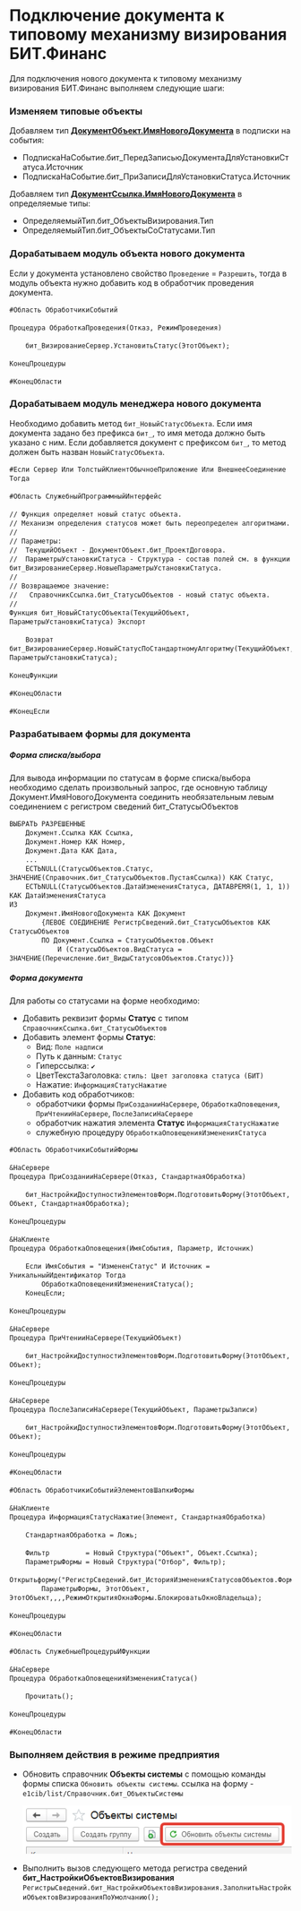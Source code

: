 # Подключение документа к типовому механизму визирования БИТ.Финанс

Для подключения нового документа к типовому механизму визирования БИТ.Финанс выполняем следующие шаги:

### Изменяем типовые объекты

Добавляем тип **<u>ДокументОбъект.ИмяНовогоДокумента</u>** в подписки на события:
+ ПодпискаНаСобытие.бит_ПередЗаписьюДокументаДляУстановкиСтатуса.Источник
+ ПодпискаНаСобытие.бит_ПриЗаписиДляУстановкиСтатуса.Источник

Добавляем тип **<u>ДокументСсылка.ИмяНовогоДокумента</u>** в определяемые типы:
+ ОпределяемыйТип.бит_ОбъектыВизирования.Тип
+ ОпределяемыйТип.бит_ОбъектыСоСтатусами.Тип

### Дорабатываем модуль объекта нового документа
Если у документа установлено свойство `Проведение` = `Разрешить`, тогда в модуль объекта нужно добавить код в обработчик проведения документа.
```1C Enterprise
#Область ОбработчикиСобытий

Процедура ОбработкаПроведения(Отказ, РежимПроведения)
	
    бит_ВизированиеСервер.УстановитьСтатус(ЭтотОбъект);
    
КонецПроцедуры

#КонецОбласти
```

### Дорабатываем модуль менеджера нового документа
Необходимо добавить метод `бит_НовыйСтатусОбъекта`. Если имя документа задано без префикса `бит_`, то имя метода должно быть указано с ним. Если добавляется документ с префиксом `бит_`, то метод должен быть назван `НовыйСтатусОбъекта`.
```1C Enterprise
#Если Сервер Или ТолстыйКлиентОбычноеПриложение Или ВнешнееСоединение Тогда

#Область СлужебныйПрограммныйИнтерфейс

// Функция определяет новый статус объекта.
// Механизм определения статусов может быть переопределен алгоритмами.
//
// Параметры:
//  ТекущийОбъект - ДокументОбъект.бит_ПроектДоговора.
//  ПараметрыУстановкиСтатуса - Структура - состав полей см. в функции бит_ВизированиеСервер.НовыеПараметрыУстановкиСтатуса.
//
// Возвращаемое значение:
//   СправочникСсылка.бит_СтатусыОбъектов - новый статус объекта.
//
Функция бит_НовыйСтатусОбъекта(ТекущийОбъект, ПараметрыУстановкиСтатуса) Экспорт
	
	Возврат бит_ВизированиеСервер.НовыйСтатусПоСтандартномуАлгоритму(ТекущийОбъект, ПараметрыУстановкиСтатуса);
	
КонецФункции

#КонецОбласти

#КонецЕсли
```

### Разрабатываем формы для документа
##### Форма списка/выбора
Для вывода информации по статусам в форме списка/выбора необходимо сделать произвольный запрос, где основную таблицу Документ.ИмяНовогоДокумента соединить необязательным левым соединением с регистром сведений бит_СтатусыОбъектов
```1C Enterprise
ВЫБРАТЬ РАЗРЕШЕННЫЕ
	Документ.Ссылка КАК Ссылка,
	Документ.Номер КАК Номер,
	Документ.Дата КАК Дата,
	...
	ЕСТЬNULL(СтатусыОбъектов.Статус, ЗНАЧЕНИЕ(Справочник.бит_СтатусыОбъектов.ПустаяСсылка)) КАК Статус,
	ЕСТЬNULL(СтатусыОбъектов.ДатаИзмененияСтатуса, ДАТАВРЕМЯ(1, 1, 1)) КАК ДатаИзмененияСтатуса
ИЗ
	Документ.ИмяНовогоДокумента КАК Документ
		{ЛЕВОЕ СОЕДИНЕНИЕ РегистрСведений.бит_СтатусыОбъектов КАК СтатусыОбъектов
		ПО Документ.Ссылка = СтатусыОбъектов.Объект
			И (СтатусыОбъектов.ВидСтатуса = ЗНАЧЕНИЕ(Перечисление.бит_ВидыСтатусовОбъектов.Статус))}
```
##### Форма документа
Для работы со статусами на форме необходимо:
+ Добавить реквизит формы **Статус** с типом `СправочникСсылка.бит_СтатусыОбъектов`
+ Добавить элемент формы **Статус**:
	+ Вид: `Поле надписи`
	+ Путь к данным: `Статус`
	+ Гиперссылка: `✔`
	+ ЦветТекстаЗаголовка: `стиль: Цвет заголовка статуса (БИТ)`
	+ Нажатие: `ИнформацияСтатусНажатие`
+ Добавить код обработчиков:
	+ обработчики формы `ПриСозданииНаСервере`, `ОбработкаОповещения`, `ПриЧтенииНаСервере`, `ПослеЗаписиНаСервере`
	+ обработчик нажатия элемента **Статус** `ИнформацияСтатусНажатие`
	+ служебную процедуру `ОбработкаОповещенияИзмененияСтатуса`
```1C Enterprise
#Область ОбработчикиСобытийФормы

&НаСервере
Процедура ПриСозданииНаСервере(Отказ, СтандартнаяОбработка)
	
	бит_НастройкиДоступностиЭлементовФорм.ПодготовитьФорму(ЭтотОбъект, Объект, СтандартнаяОбработка);
	
КонецПроцедуры

&НаКлиенте
Процедура ОбработкаОповещения(ИмяСобытия, Параметр, Источник)
	
	Если ИмяСобытия = "ИзмененСтатус" И Источник = УникальныйИдентификатор Тогда
		ОбработкаОповещенияИзмененияСтатуса();
	КонецЕсли;

КонецПроцедуры

&НаСервере
Процедура ПриЧтенииНаСервере(ТекущийОбъект)
	
	бит_НастройкиДоступностиЭлементовФорм.ПодготовитьФорму(ЭтотОбъект, Объект);
	
КонецПроцедуры

&НаСервере
Процедура ПослеЗаписиНаСервере(ТекущийОбъект, ПараметрыЗаписи)
	
	бит_НастройкиДоступностиЭлементовФорм.ПодготовитьФорму(ЭтотОбъект, Объект);
	
КонецПроцедуры

#КонецОбласти

#Область ОбработчикиСобытийЭлементовШапкиФормы

&НаКлиенте
Процедура ИнформацияСтатусНажатие(Элемент, СтандартнаяОбработка)
	
	СтандартнаяОбработка = Ложь;
	
	Фильтр 		   = Новый Структура("Объект", Объект.Ссылка);
	ПараметрыФормы = Новый Структура("Отбор", Фильтр);
	Открытьформу("РегистрСведений.бит_ИсторияИзмененияСтатусовОбъектов.ФормаСписка", 
		ПараметрыФормы, ЭтотОбъект, ЭтотОбъект,,,,РежимОткрытияОкнаФормы.БлокироватьОкноВладельца);
	
КонецПроцедуры

#КонецОбласти

#Область СлужебныеПроцедурыИФункции

&НаСервере
Процедура ОбработкаОповещенияИзмененияСтатуса()
	
	Прочитать();
	
КонецПроцедуры

#КонецОбласти
```

### Выполняем действия в режиме предприятия
+ Обновить справочник **Объекты системы** с помощью команды формы списка `Обновить объекты системы`. ссылка на форму - `e1cib/list/Справочник.бит_ОбъектыСистемы`
  
  ![ScreenShot команды](https://github.com/Dim-A-Z/Programm1Ct/blob/main/ScreenShots/ScreenShot_0001.png)
+ Выполнить вызов следующего метода регистра сведений **бит_НастройкиОбъектовВизирования**
 `РегистрыСведений.бит_НастройкиОбъектовВизирования.ЗаполнитьНастройкиОбъектовВизированияПоУмолчанию();`
